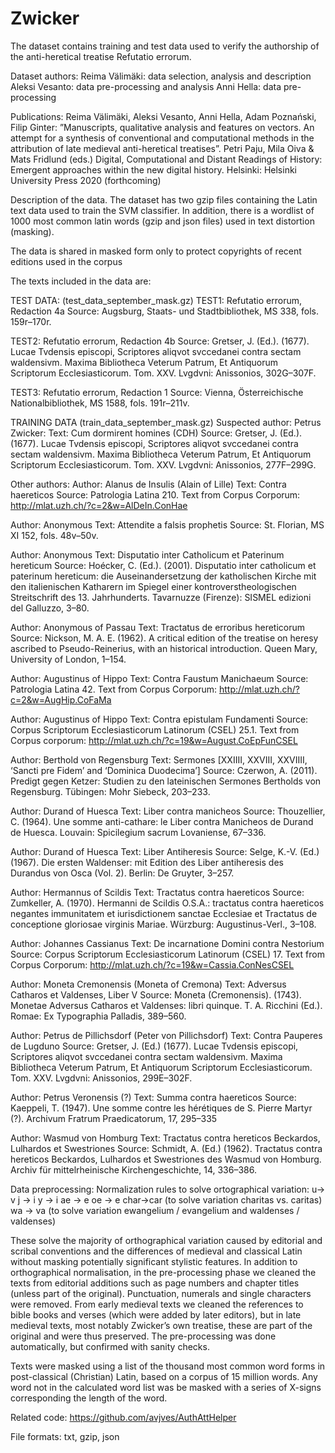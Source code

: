 # Zwicker

The dataset contains training and test data used to verify the authorship of the anti-heretical treatise Refutatio errorum. 

Dataset authors:
Reima Välimäki: data selection, analysis and description
Aleksi Vesanto: data pre-processing and analysis
Anni Hella: data pre-processing


Publications:
Reima Välimäki, Aleksi Vesanto, Anni Hella, Adam Poznański, Filip Ginter: ”Manuscripts,
qualitative analysis and features on vectors. An attempt for a synthesis of conventional and
computational methods in the attribution of late medieval anti-heretical treatises”. Petri Paju, Mila Oiva & Mats Fridlund (eds.) Digital, Computational and Distant Readings of History: Emergent approaches within the new digital history. Helsinki: Helsinki University Press 2020 (forthcoming)

Description of the data.
The dataset has two gzip files containing the Latin text data used to train the SVM classifier. In addition, there is a wordlist of 1000 most common latin words (gzip and json files) used in text distortion (masking).

The data is shared in masked form only to protect copyrights of recent editions used in the corpus

The texts included in the data are:

TEST DATA: (test_data_september_mask.gz)
TEST1: Refutatio errorum, Redaction 4a
Source: Augsburg, Staats- und Stadtbibliothek, MS 338, fols. 159r–170r.

TEST2: Refutatio errorum, Redaction 4b
Source: Gretser, J. (Ed.). (1677). Lucae Tvdensis episcopi, Scriptores aliqvot svccedanei contra sectam waldensivm. Maxima Bibliotheca Veterum Patrum, Et Antiquorum Scriptorum Ecclesiasticorum. Tom. XXV. Lvgdvni: Anissonios, 302G–307F.

TEST3: Refutatio errorum, Redaction 1
Source: Vienna, Österreichische Nationalbibliothek, MS 1588, fols. 191r–211v.

TRAINING DATA (train_data_september_mask.gz)
Suspected author: Petrus Zwicker: 
Text: Cum dormirent homines (CDH)
Source: Gretser, J. (Ed.). (1677). Lucae Tvdensis episcopi, Scriptores aliqvot svccedanei contra sectam waldensivm. Maxima Bibliotheca Veterum Patrum, Et Antiquorum Scriptorum Ecclesiasticorum. Tom. XXV. Lvgdvni: Anissonios, 277F–299G.

Other authors:
Author: Alanus de Insulis (Alain of Lille)
Text: Contra haereticos
Source: Patrologia Latina 210. Text from Corpus Corporum: http://mlat.uzh.ch/?c=2&w=AlDeIn.ConHae

Author: Anonymous
Text: Attendite a falsis prophetis
Source: St. Florian, MS XI 152, fols. 48v–50v.

Author: Anonymous
Text: Disputatio inter Catholicum et Paterinum hereticum
Source: Hoécker, C. (Ed.). (2001). Disputatio inter catholicum et paterinum hereticum: die Auseinandersetzung der katholischen Kirche mit den italienischen Katharern im Spiegel einer kontroverstheologischen Streitschrift des 13. Jahrhunderts. Tavarnuzze (Firenze): SISMEL edizioni del Galluzzo, 3–80.

Author: Anonymous of Passau
Text: Tractatus de erroribus hereticorum
Source: Nickson, M. A. E. (1962). A critical edition of the treatise on heresy ascribed to Pseudo-Reinerius, with an historical introduction. Queen Mary, University of London, 1–154.

Author: Augustinus of Hippo
Text: Contra Faustum Manichaeum 
Source: Patrologia Latina 42. Text from Corpus Corporum: http://mlat.uzh.ch/?c=2&w=AugHip.CoFaMa

Author: Augustinus of Hippo
Text: Contra epistulam Fundamenti
Source: Corpus Scriptorum Ecclesiasticorum Latinorum (CSEL) 25.1. Text from Corpus corporum: 
http://mlat.uzh.ch/?c=19&w=August.CoEpFunCSEL

Author: Berthold von Regensburg
Text: Sermones [XXIIII, XXVIII, XXVIIII, ‘Sancti pre Fidem’ and ‘Dominica Duodecima’]
Source: Czerwon, A. (2011). Predigt gegen Ketzer: Studien zu den lateinischen Sermones Bertholds von Regensburg. Tübingen: Mohr Siebeck, 203–233.

Author: Durand of Huesca
Text: Liber contra manicheos
Source: Thouzellier, C. (1964). Une somme anti-cathare: le Liber contra Manicheos de Durand de Huesca. Louvain: Spicilegium sacrum Lovaniense, 67–336.

Author: Durand of Huesca
Text: Liber Antiheresis
Source: Selge, K.-V. (Ed.) (1967). Die ersten Waldenser: mit Edition des Liber antiheresis des Durandus von Osca (Vol. 2). Berlin: De Gruyter, 3–257.

Author: Hermannus of Scildis
Text: Tractatus contra haereticos
Source: Zumkeller, A. (1970). Hermanni de Scildis O.S.A.: tractatus contra haereticos negantes immunitatem et iurisdictionem sanctae Ecclesiae et Tractatus de conceptione gloriosae virginis Mariae. Würzburg: Augustinus-Verl., 3–108. 

Author: Johannes Cassianus
Text: De incarnatione Domini contra Nestorium
Source: Corpus Scriptorum Ecclesiasticorum Latinorum (CSEL) 17. Text from Corpus Corporum: http://mlat.uzh.ch/?c=19&w=Cassia.ConNesCSEL

Author: Moneta Cremonensis (Moneta of Cremona)
Text: Adversus Catharos et Valdenses, Liber V
Source: Moneta (Cremonensis). (1743). Monetae Adversus Catharos et Valdenses: libri quinque. T. A. Ricchini (Ed.). Romae: Ex Typographia Palladis, 389–560.

Author: Petrus de Pillichsdorf (Peter von Pillichsdorf)
Text: Contra Pauperes de Lugduno
Source: Gretser, J. (Ed.) (1677). Lucae Tvdensis episcopi, Scriptores aliqvot svccedanei contra sectam waldensivm. Maxima Bibliotheca Veterum Patrum, Et Antiquorum Scriptorum Ecclesiasticorum. Tom. XXV. Lvgdvni: Anissonios, 299E–302F.

Author: Petrus Veronensis (?)
Text: Summa contra haereticos
Source: Kaeppeli, T. (1947). Une somme contre les hérétiques de S. Pierre Martyr (?). Archivum Fratrum Praedicatorum, 17, 295–335

Author: Wasmud von Homburg
Text: Tractatus contra hereticos Beckardos, Lulhardos et Swestriones
Source: Schmidt, A. (Ed.) (1962). Tractatus contra hereticos Beckardos, Lulhardos et Swestriones des Wasmud von Homburg. Archiv für mittelrheinische Kirchengeschichte, 14, 336–386.


Data preprocessing:
Normalization rules to solve ortographical variation:
u-> v
j -> i
y -> i
ae -> e
oe -> e
char->car (to solve variation charitas vs. caritas)
wa -> va (to solve variation ewangelium / evangelium and waldenses / valdenses)

These solve the majority of orthographical variation caused by editorial and scribal conventions and the differences of medieval and classical Latin without masking potentially significant stylistic features. In addition to orthographical normalisation, in the pre-processing phase we cleaned the texts from editorial additions such as page numbers and chapter titles (unless part of the original). Punctuation, numerals and single characters were removed. From early medieval texts we cleaned the references to bible books and verses (which were added by later editors), but in late medieval texts, most notably Zwicker’s own treatise, these are part of the original and were thus preserved. The pre-processing was done automatically, but confirmed with sanity checks. 

Texts were masked using a list of the thousand most common word forms in post-classical (Christian) Latin, based on a corpus of 15 million words. Any word not in the calculated word list was be masked with a series of X-signs corresponding the length of the word. 


Related code:
https://github.com/avjves/AuthAttHelper

File formats:
txt, gzip, json

